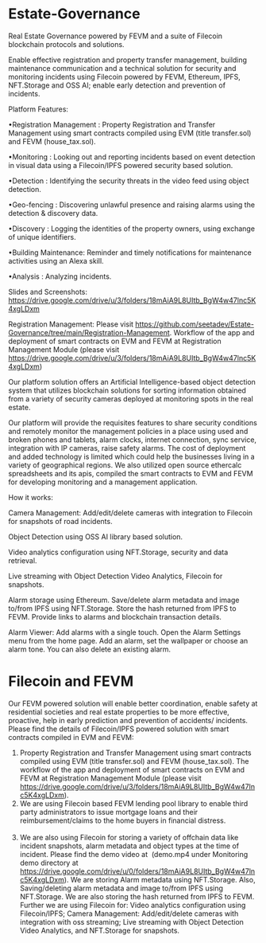 # Estate-Governance
Real Estate Governance powered by FEVM and a suite of Filecoin blockchain protocols and solutions.

Enable effective registration and property transfer management, building maintenance communication and a technical solution for security and monitoring incidents using Filecoin powered by FEVM, Ethereum, IPFS, NFT.Storage and OSS AI; enable early detection and prevention of incidents.


Platform Features:

•Registration Management : Property Registration and Transfer Management using smart contracts compiled using EVM (title transfer.sol) and FEVM (house_tax.sol).

•Monitoring : Looking out and reporting incidents based on event detection in visual data using a Filecoin/IPFS powered security based solution.

•Detection : Identifying the security threats in the video feed using object detection.

•Geo-fencing : Discovering unlawful presence and raising alarms using the detection & discovery data.

•Discovery : Logging the identities of the property owners, using exchange of unique identifiers.

•Building Maintenance: Reminder and timely notifications for maintenance activities using an Alexa skill. 

•Analysis : Analyzing incidents.

Slides and Screenshots: https://drive.google.com/drive/u/3/folders/18mAiA9L8UItb_BgW4w47lnc5K4xgLDxm


Registration Management: Please visit https://github.com/seetadev/Estate-Governance/tree/main/Registration-Management. Workflow of the app and deployment of smart contracts on EVM and FEVM at Registration Management Module (please visit https://drive.google.com/drive/u/3/folders/18mAiA9L8UItb_BgW4w47lnc5K4xgLDxm)

Our platform solution offers an Artificial Intelligence-based object detection system that utilizes blockchain solutions for sorting information obtained from a variety of security cameras deployed at monitoring spots in the real estate.

Our platform will provide the requisites features to share security conditions and remotely monitor the management policies in a place using used and broken phones and tablets, alarm clocks, internet connection, sync service, integration with IP cameras, raise safety alarms. The cost of deployment and added technology is limited which could help the businesses living in a variety of geographical regions. We also utilized open source ethercalc spreadsheets and its apis, compiled the smart contracts to EVM and FEVM for developing monitoring and a management application.

How it works:

Camera Management: Add/edit/delete cameras with integration to Filecoin for snapshots of road incidents.

Object Detection using OSS AI library based solution.

Video analytics configuration using NFT.Storage, security and data retrieval.

Live streaming with Object Detection Video Analytics, Filecoin for snapshots.

Alarm storage using Ethereum. Save/delete alarm metadata and image to/from IPFS using NFT.Storage. Store the hash returned from IPFS to FEVM. Provide links to alarms and blockchain transaction details.

Alarm Viewer: Add alarms with a single touch. Open the Alarm Settings menu from the home page. Add an alarm, set the wallpaper or choose an alarm tone. You can also delete an existing alarm. 


# Filecoin and FEVM 

Our FEVM powered solution will enable better coordination, enable safety at residential societies and real estate properties to be more effective, proactive, help in early prediction and prevention of accidents/ incidents. Please find the details of Filecoin/IPFS powered solution with smart contracts compiled in EVM and FEVM: 


1. Property Registration and Transfer Management using smart contracts compiled using EVM (title transfer.sol) and FEVM (house_tax.sol). The workflow of the app and deployment of smart contracts on EVM and FEVM at Registration Management Module (please visit https://drive.google.com/drive/u/3/folders/18mAiA9L8UItb_BgW4w47lnc5K4xgLDxm).     
  
2. We are using Filecoin based FEVM lending pool library to enable third party administrators to issue mortgage loans and their reimbursement/claims to the home buyers in financial distress.                                 
 
3. We are also using Filecoin for storing a variety of offchain data like incident snapshots, alarm metadata and object types at the time of incident. Please find the demo video at  (demo.mp4 under Monitoring demo directory at https://drive.google.com/drive/u/0/folders/18mAiA9L8UItb_BgW4w47lnc5K4xgLDxm). We are storing Alarm metadata using NFT.Storage. Also, Saving/deleting alarm metadata and image to/from IPFS using NFT.Storage. We are also storing the hash returned from IPFS to FEVM. Further we are using Filecoin for: Video analytics configuration using Filecoin/IPFS; Camera Management: Add/edit/delete cameras with integration with oss streaming; Live streaming with Object Detection Video Analytics, and NFT.Storage for snapshots.







